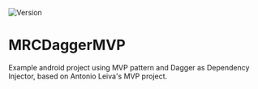 ![Version](https://img.shields.io/badge/version-1.0.0-brightgreen.svg?style=flat-square)
# MRCDaggerMVP
Example android project using MVP pattern and Dagger as Dependency Injector, based on Antonio Leiva's MVP project.
